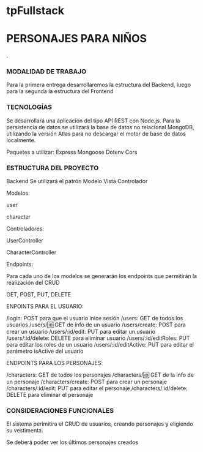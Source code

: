 # tpFullstack

<h1> PERSONAJES PARA NIÑOS </h1>.

<h3>MODALIDAD DE TRABAJO</h3>

Para la primera entrega desarrollaremos la estructura del Backend, luego para la segunda la estructura del Frontend

<h3>TECNOLOGÍAS</h3>

Se desarrollará una aplicación del tipo API REST con Node.js.
Para la persistencia de datos se utilizará la base de datos no relacional MongoDB, utilizando la versión Atlas para no descargar el motor de base de datos localmente.

Paquetes a utilizar:
Express
Mongoose
Dotenv
Cors

<h3>ESTRUCTURA DEL PROYECTO</h3>

Backend
Se utilizará el patrón Modelo Vista Controlador

Modelos:

user

character

Controladores:

UserController

CharacterController

Endpoints:

Para cada uno de los modelos se generarán los endpoints que permitirán la realización del CRUD

GET, POST, PUT, DELETE

ENPOINTS PARA EL USUARIO:

/login: POST para que el usuario inice sesión
/users: GET de todos los usuarios
/users/:id: GET de info de un usuario
/users/create: POST para crear un usuario
/users/:id/edit: PUT para editar un usuario
/users/:id/delete: DELETE para eliminar usuario
/users/:id/editRoles: PUT para editar los roles de un usuario
/users/:id/editActive: PUT para editar el parámetro isActive del usuario

ENDPOINTS PARA LOS PERSONAJES:

/characters: GET de todos los personajes
/characters/:id: GET de la info de un personaje
/characters/create: POST para crear un personaje
/characters/:id/edit: PUT para editar el personaje
/characters/:id/delete: DELETE para eliminar el personaje

<h3>CONSIDERACIONES FUNCIONALES</h3>

El sistema perimitira el CRUD de usuarios, creando personajes y eligiendo su vestimenta.

Se deberá poder ver los últimos personajes creados
